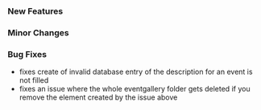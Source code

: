 ### New Features



### Minor Changes


### Bug Fixes

- fixes create of invalid database entry of the description for an event is not filled
- fixes an issue where the whole eventgallery folder gets deleted if you remove the element created by the issue above